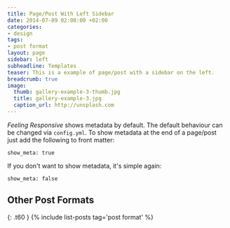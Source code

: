 ```yaml
---
title: Page/Post With Left Sidebar
date: 2014-07-09 02:00:00 +02:00
categories:
- design
tags:
- post format
layout: page
sidebar: left
subheadline: Templates
teaser: This is a example of page/post with a sidebar on the left.
breadcrumb: true
image:
  thumb: gallery-example-3-thumb.jpg
  title: gallery-example-3.jpg
  caption_url: http://unsplash.com
---
```


*Feeling Responsive* shows metadata by default. The default behaviour can be changed via `config.yml`. To show metadata at the end of a page/post just add the following to front matter:
<!--more-->

~~~
show_meta: true
~~~

If you don't want to show metadata, it's simple again:

~~~
show_meta: false
~~~


## Other Post Formats
{: .t60 }
{% include list-posts tag='post format' %}
